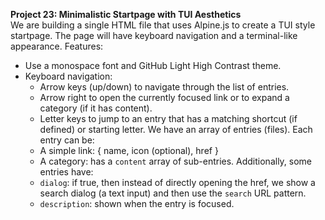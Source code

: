 **Project 23: Minimalistic Startpage with TUI Aesthetics**  
We are building a single HTML file that uses Alpine.js to create a TUI style startpage.
The page will have keyboard navigation and a terminal-like appearance.
Features:
 - Use a monospace font and GitHub Light High Contrast theme.
 - Keyboard navigation:
     - Arrow keys (up/down) to navigate through the list of entries.
     - Arrow right to open the currently focused link or to expand a category (if it has content).
     - Letter keys to jump to an entry that has a matching shortcut (if defined) or starting letter.
We have an array of entries (files). Each entry can be:
   - A simple link: { name, icon (optional), href }
   - A category: has a `content` array of sub-entries.
 Additionally, some entries have:
   - `dialog`: if true, then instead of directly opening the href, we show a search dialog (a text input) and then use the `search` URL pattern.
   - `description`: shown when the entry is focused.
